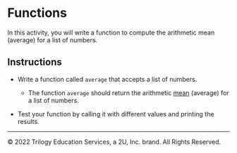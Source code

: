 # Functions

In this activity, you will write a function to compute the arithmetic mean (average) for a list of numbers.

## Instructions

* Write a function called `average` that accepts a list of numbers.

  * The function `average` should return the arithmetic [mean](https://en.wikipedia.org/wiki/Arithmetic_mean) (average) for a list of numbers.

* Test your function by calling it with different values and printing the results.

- - - 

© 2022 Trilogy Education Services, a 2U, Inc. brand. All Rights Reserved.
